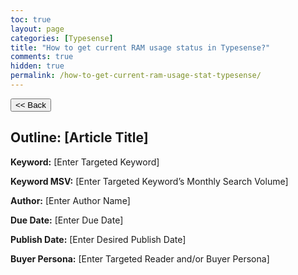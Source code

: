 ```yaml
---
toc: true
layout: page
categories: [Typesense]
title: "How to get current RAM usage status in Typesense?"
comments: true
hidden: true
permalink: /how-to-get-current-ram-usage-stat-typesense/
---
```


<button class="back-button" onclick="window.history.back()"><< Back</button>

## Outline: [Article Title]

**Keyword:** [Enter Targeted Keyword]

**Keyword MSV:** [Enter Targeted Keyword’s Monthly Search Volume]

**Author:** [Enter Author Name]

**Due Date:** [Enter Due Date]

**Publish Date:** [Enter Desired Publish Date]

**Buyer Persona:** [Enter Targeted Reader and/or Buyer Persona]

<br>

